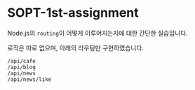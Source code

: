 # SOPT-1st-assignment

Node.js의 `routing`이 어떻게 이루어지는지에 대한 간단한 실습입니다.

로직은 따로 없으며, 아래의 라우팅만 구현하였습니다.

```
/api/cafe
/api/blog
/api/news
/api/news/like
```

